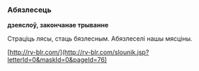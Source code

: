 ### Абязлесець
**дзеяслоў, закончанае трыванне**

Страціць лясы, стаць бязлесным. Абязлеселі нашы мясціны.

<a rel="author">[http://rv-blr.com/](http://rv-blr.com/slounik.jsp?letterId=0&maskId=0&pageId=76)</a>
